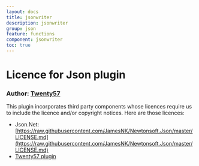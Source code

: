```yaml
---
layout: docs
title: jsonwriter
description: jsonwriter
group: json
feature: functions
component: jsonwriter
toc: true
---
```

# Licence for Json plugin

### Author: [Twenty57](http://www.twenty57.com)

This plugin incorporates third party components whose licences require us to include the licence and/or copyright notices. Here are those licences:

- Json.Net: [https://raw.githubusercontent.com/JamesNK/Newtonsoft.Json/master/LICENSE.md](https://raw.githubusercontent.com/JamesNK/Newtonsoft.Json/master/LICENSE.md)
- [Twenty57 plugin](https://linx.software/plugins/builtin/licence/)
